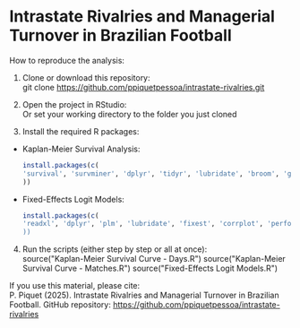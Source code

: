 # **Intrastate Rivalries and Managerial Turnover in Brazilian Football**

How to reproduce the analysis:

1. Clone or download this repository:  
git clone https://github.com/ppiquetpessoa/intrastate-rivalries.git

2. Open the project in RStudio:  
Or set your working directory to the folder you just cloned

3. Install the required R packages:

- Kaplan-Meier Survival Analysis:
  ```r
  install.packages(c(  
  'survival', 'survminer', 'dplyr', 'tidyr', 'lubridate', 'broom', 'gtsummary', 'patchwork', 'scales', 'purrr', 'patchwork'  
  ))

- Fixed-Effects Logit Models:
  ```r
  install.packages(c(  
  'readxl', 'dplyr', 'plm', 'lubridate', 'fixest', 'corrplot', 'performance', 'clubSandwich', 'car','marginaleffects','fwildclusterboot','lme4','pscl','pROC','DescTools','glmmTMB  
  ))

4. Run the scripts (either step by step or all at once):  
source("Kaplan-Meier Survival Curve - Days.R")
source("Kaplan-Meier Survival Curve - Matches.R")
source("Fixed-Effects Logit Models.R")

If you use this material, please cite:  
P. Piquet (2025). Intrastate Rivalries and Managerial Turnover in Brazilian Football.
GitHub repository: https://github.com/ppiquetpessoa/intrastate-rivalries
